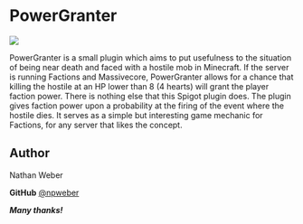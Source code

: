 ﻿# PowerGranter

[![](https://img.youtube.com/vi/ewoPrSmPniw/0.jpg)](https://youtu.be/ewoPrSmPniw)


PowerGranter is a small plugin which aims to put usefulness to the situation of being near death and faced with a hostile mob in Minecraft. If the server is running Factions and Massivecore, PowerGranter allows for a chance that killing the hostile at an HP lower than 8 (4 hearts) will grant the player faction power. There is nothing else that this Spigot plugin does. The plugin gives faction power upon a probability at the firing of the event where the hostile dies. It serves as a simple but interesting game mechanic for Factions, for any server that likes the concept.

 ## **Author**
Nathan Weber

**GitHub** [@npweber](https://github.com/npweber/)

***Many thanks!***


